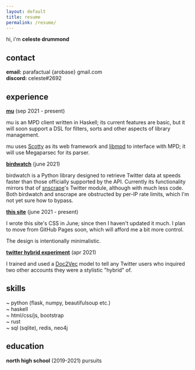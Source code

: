 ```yaml
---
layout: default
title: resume
permalink: /resume/
---
```


hi, i'm **celeste drummond**

## contact

**email:** parafactual {arobase} gmail.com  
**discord:** celeste#2692

## experience

**[mu](https://github.com/cosmicoptima/mu)** (sep 2021 - present)

mu is an MPD client written in Haskell; its current features are basic, but it
will soon support a DSL for filters, sorts and other aspects of library
management.

mu uses [Scotty](https://hackage.haskell.org/package/scotty) as its web
framework and [libmpd](https://hackage.haskell.org/package/libmpd) to interface
with MPD; it will use Megaparsec for its parser.

**[birdwatch](https://github.com/cosmicoptima/birdwatch)** (june 2021)

birdwatch is a Python library designed to retrieve Twitter data at speeds faster
than those officially supported by the API. Currently its functionality mirrors
that of [snscrape](https://github.com/JustAnotherArchivist/snscrape)'s Twitter
module, although with much less code. Both birdwatch and snscrape are obstructed
by per-IP rate limits, which I'm not yet sure how to bypass.

**[this site](https://github.com/cosmicoptima/cosmicoptima.github.io)** (june 2021 - present)

I wrote this site's CSS in June; since then I haven't updated it much. I plan to
move from GitHub Pages soon, which will afford me a bit more control.

The design is intentionally minimalistic.

**[twitter hybrid experiment](https://twitter.com/parafactual/status/1381375742978703361)** (apr 2021)

I trained and used a
[Doc2Vec](https://radimrehurek.com/gensim/models/doc2vec.html) model to tell
any Twitter users who inquired two other accounts they were a stylistic "hybrid"
of.

## skills

~ python (flask, numpy, beautifulsoup etc.)  
~ haskell  
~ html/css/js, bootstrap  
~ rust  
~ sql (sqlite), redis, neo4j

## education

**north high school** (2019-2021)
pursuits
